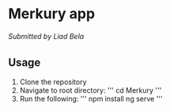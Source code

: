 # Merkury app

###### Submitted by Liad Bela

## Usage

1. Clone the repository
2. Navigate to root directory:
'''
cd Merkury
'''
3. Run the following:
'''
npm install
ng serve
'''
